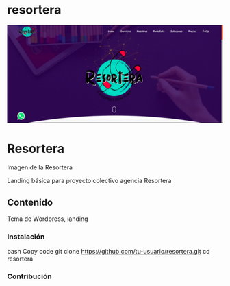 # resortera
![Texto alternativo](resortera_dev_landing.png)

# Resortera
 Imagen de la Resortera

 Landing básica para proyecto colectivo agencia Resortera

## Contenido
Tema de Wordpress, landing

### Instalación
bash
Copy code
git clone https://github.com/tu-usuario/resortera.git
cd resortera


### Contribución
```

```
